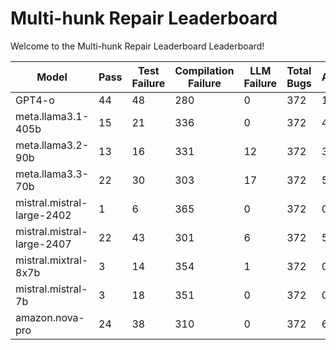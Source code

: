 # Multi-hunk Repair Leaderboard 

Welcome to the Multi-hunk Repair Leaderboard  Leaderboard! 

| Model                           | Pass | Test Failure | Compilation Failure | LLM Failure | Total Bugs | Accuracy |
|---------------------------------|------|--------------|---------------------|------------ |------------|----------|
| GPT4-o                          | 44   | 48           | 280                 |0            | 372        | 11.83%   |
| meta.llama3.1-405b              | 15   | 21           | 336                 |0            | 372        | 4.03%    |
| meta.llama3.2-90b               | 13   | 16           | 331                 |12           | 372        | 3.49%    |
| meta.llama3.3-70b               | 22   | 30           | 303                 |17           | 372        | 5.91%    |
| mistral.mistral-large-2402      | 1    | 6            | 365                 |0            | 372        | 0.27%    |
| mistral.mistral-large-2407      | 22   | 43           | 301                 |6            | 372        | 5.91%    |
| mistral.mixtral-8x7b            | 3    | 14           | 354                 |1            | 372        | 0.81%    |
| mistral.mistral-7b              | 3    | 18           | 351                 |0            | 372        | 0.81%    |
| amazon.nova-pro                 | 24   | 38           | 310                 |0            | 372        | 6.45%    |
